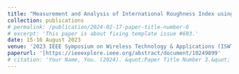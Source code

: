 ```yaml
---
title: "Measurement and Analysis of International Roughness Index using IoT-based System"
collection: publications
# permalink: /publication/2024-02-17-paper-title-number-6
# excerpt: 'This paper is about fixing template issue #693.'
date: 15-16 August 2023
venue: '2023 IEEE Symposium on Wireless Technology & Applications (ISWTA)'
paperurl: '[https://ieeexplore.ieee.org/abstract/document/10249899'
# citation: 'Your Name, You. (2024). &quot;Paper Title Number 3.&quot; <i>GitHub Journal of Bugs</i>. 1(3).'
---
```

